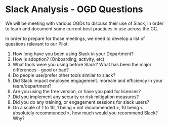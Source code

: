 # Slack Analysis - OGD Questions

We will be meeting with various OGDs to discuss their use of Slack, in order to learn and document some current best practices in use across the GC.

In order to prepare for those meetings, we need to develop a list of questions relevant to our Pilot.


1.  How long have you been using Slack in your Department?
2.	How is adoption? (Onboarding, activity, etc)
3.	What tools were you using before Slack? What has been the major differences - good or bad? 
4.	Do people use/prefer other tools similar to slack? 
5.	Did Slack impact employee engagement. moreale and efficiency in your team/department?  
6.  Are you using the free version, or have you paid for licenses?
7.	Did you implement any security or risk mitigation measures?
8.  Did you do any training, or engagement sessions for slack users?
9.	On a scale of 1 to 10, 1 being « not recommended », 10 being « absolutely recommended », how much would you recommend Slack? Why?
